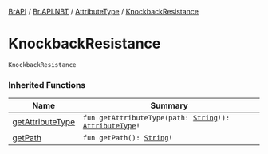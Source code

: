 [BrAPI](../../index.md) / [Br.API.NBT](../index.md) / [AttributeType](index.md) / [KnockbackResistance](./-knockback-resistance.md)

# KnockbackResistance

`KnockbackResistance`

### Inherited Functions

| Name | Summary |
|---|---|
| [getAttributeType](get-attribute-type.md) | `fun getAttributeType(path: `[`String`](https://kotlinlang.org/api/latest/jvm/stdlib/kotlin/-string/index.html)`!): `[`AttributeType`](index.md)`!` |
| [getPath](get-path.md) | `fun getPath(): `[`String`](https://kotlinlang.org/api/latest/jvm/stdlib/kotlin/-string/index.html)`!` |
